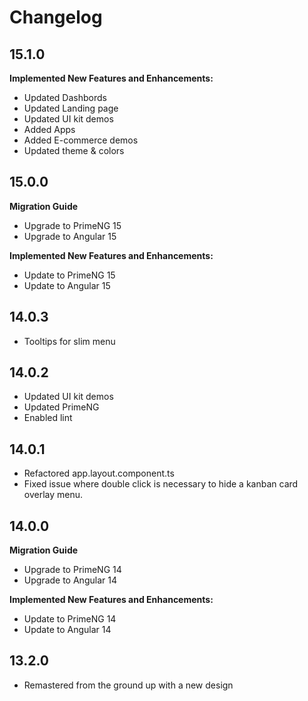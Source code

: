 # Changelog

## 15.1.0

**Implemented New Features and Enhancements:**
-   Updated Dashbords
-   Updated Landing page
-   Updated UI kit demos
-   Added Apps
-   Added E-commerce demos
-   Updated theme & colors

## 15.0.0

**Migration Guide**

-   Upgrade to PrimeNG 15
-   Upgrade to Angular 15

**Implemented New Features and Enhancements:**

-   Update to PrimeNG 15
-   Update to Angular 15

## 14.0.3

-   Tooltips for slim menu

## 14.0.2

-   Updated UI kit demos
-   Updated PrimeNG
-   Enabled lint

## 14.0.1

-   Refactored app.layout.component.ts
-   Fixed issue where double click is necessary to hide a kanban card overlay menu.

## 14.0.0

**Migration Guide**

-   Upgrade to PrimeNG 14
-   Upgrade to Angular 14

**Implemented New Features and Enhancements:**

-   Update to PrimeNG 14
-   Update to Angular 14

## 13.2.0

-   Remastered from the ground up with a new design

